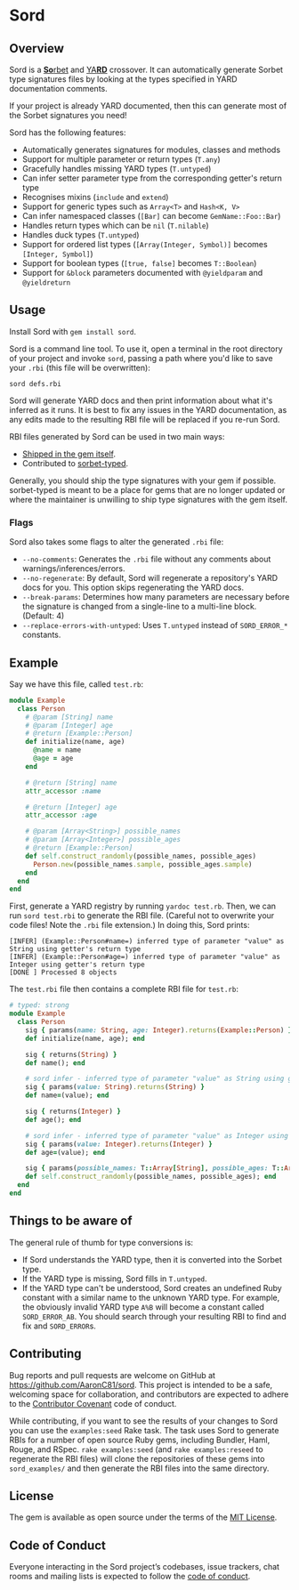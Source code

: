 # Sord

## Overview

Sord is a [**So**rbet](https://sorbet.org) and [YA**RD**](https://sorbet.org)
crossover. It can automatically generate Sorbet type signatures files by
looking at the types specified in YARD documentation comments.

If your project is already YARD documented, then this can generate most of the
Sorbet signatures you need!

Sord has the following features:
  - Automatically generates signatures for modules, classes and methods
  - Support for multiple parameter or return types (`T.any`)
  - Gracefully handles missing YARD types (`T.untyped`)
  - Can infer setter parameter type from the corresponding getter's return type
  - Recognises mixins (`include` and `extend`)
  - Support for generic types such as `Array<T>` and `Hash<K, V>`
  - Can infer namespaced classes (`[Bar]` can become `GemName::Foo::Bar`)
  - Handles return types which can be `nil` (`T.nilable`)
  - Handles duck types (`T.untyped`)
  - Support for ordered list types (`[Array(Integer, Symbol)]` becomes `[Integer, Symbol]`)
  - Support for boolean types (`[true, false]` becomes `T::Boolean`)
  - Support for `&block` parameters documented with `@yieldparam` and `@yieldreturn`

## Usage

Install Sord with `gem install sord`.

Sord is a command line tool. To use it, open a terminal in the root directory
of your project and invoke `sord`, passing a path where you'd like to save your
`.rbi` (this file will be overwritten):

```
sord defs.rbi
```

Sord will generate YARD docs and then print information about what it's inferred
as it runs. It is best to fix any issues in the YARD documentation, as any edits
made to the resulting RBI file will be replaced if you re-run Sord.

RBI files generated by Sord can be used in two main ways:

- [Shipped in the gem itself](https://sorbet.org/docs/rbi#rbis-within-gems).
- Contributed to [sorbet-typed](https://github.com/sorbet/sorbet-typed).

Generally, you should ship the type signatures with your gem if possible.
sorbet-typed is meant to be a place for gems that are no longer updated or
where the maintainer is unwilling to ship type signatures with the gem itself.

### Flags

Sord also takes some flags to alter the generated `.rbi` file:

  - `--no-comments`: Generates the `.rbi` file without any comments about
    warnings/inferences/errors.
  - `--no-regenerate`: By default, Sord will regenerate a repository's YARD
    docs for you. This option skips regenerating the YARD docs.
  - `--break-params`: Determines how many parameters are necessary before
    the signature is changed from a single-line to a multi-line block.
    (Default: 4)
  - `--replace-errors-with-untyped`: Uses `T.untyped` instead of `SORD_ERROR_*` constants.

## Example

Say we have this file, called `test.rb`:

```ruby
module Example
  class Person
    # @param [String] name
    # @param [Integer] age
    # @return [Example::Person]
    def initialize(name, age)
      @name = name
      @age = age
    end

    # @return [String] name
    attr_accessor :name

    # @return [Integer] age
    attr_accessor :age

    # @param [Array<String>] possible_names
    # @param [Array<Integer>] possible_ages
    # @return [Example::Person]
    def self.construct_randomly(possible_names, possible_ages)
      Person.new(possible_names.sample, possible_ages.sample)
    end
  end
end
```

First, generate a YARD registry by running `yardoc test.rb`. Then, we can run
`sord test.rbi` to generate the RBI file. (Careful not to overwrite your code
files! Note the `.rbi` file extension.) In doing this, Sord prints:

```
[INFER] (Example::Person#name=) inferred type of parameter "value" as String using getter's return type
[INFER] (Example::Person#age=) inferred type of parameter "value" as Integer using getter's return type
[DONE ] Processed 8 objects
```

The `test.rbi` file then contains a complete RBI file for `test.rb`:

```ruby
# typed: strong
module Example
  class Person
    sig { params(name: String, age: Integer).returns(Example::Person) }
    def initialize(name, age); end

    sig { returns(String) }
    def name(); end

    # sord infer - inferred type of parameter "value" as String using getter's return type
    sig { params(value: String).returns(String) }
    def name=(value); end

    sig { returns(Integer) }
    def age(); end

    # sord infer - inferred type of parameter "value" as Integer using getter's return type
    sig { params(value: Integer).returns(Integer) }
    def age=(value); end

    sig { params(possible_names: T::Array[String], possible_ages: T::Array[Integer]).returns(Example::Person) }
    def self.construct_randomly(possible_names, possible_ages); end
  end
end
```

## Things to be aware of

The general rule of thumb for type conversions is:

  - If Sord understands the YARD type, then it is converted into the Sorbet type.
  - If the YARD type is missing, Sord fills in `T.untyped`.
  - If the YARD type can't be understood, Sord creates an undefined Ruby constant
    with a similar name to the unknown YARD type. For example, the obviously
    invalid YARD type `A%B` will become a constant called `SORD_ERROR_AB`.
    You should search through your resulting RBI to find and fix and 
    `SORD_ERROR`s.

## Contributing

Bug reports and pull requests are welcome on GitHub at https://github.com/AaronC81/sord. This project is intended to be a safe, welcoming space for collaboration, and contributors are expected to adhere to the [Contributor Covenant](http://contributor-covenant.org) code of conduct.

While contributing, if you want to see the results of your changes to Sord you
can use the `examples:seed` Rake task. The task uses Sord to generate RBIs for
a number of open source Ruby gems, including Bundler, Haml, Rouge, and RSpec.
`rake examples:seed` (and `rake examples:reseed` to regenerate the RBI files)
will clone the repositories of these gems into `sord_examples/` and then
generate the RBI files into the same directory.

## License

The gem is available as open source under the terms of the [MIT License](https://opensource.org/licenses/MIT).

## Code of Conduct

Everyone interacting in the Sord project’s codebases, issue trackers, chat rooms and mailing lists is expected to follow the [code of conduct](https://github.com/AaronC81/sord/blob/master/CODE_OF_CONDUCT.md).
